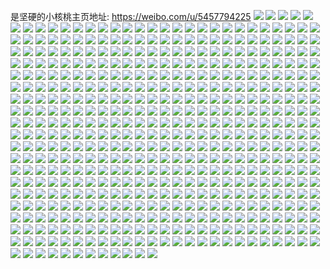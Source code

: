 是坚硬的小核桃主页地址: https://weibo.com/u/5457794225 
![](https://wx4.sinaimg.cn/mw2000/005XmlB7ly1h8qyeanatbj30u0140agr.jpg) 
![](https://wx4.sinaimg.cn/mw2000/005XmlB7ly1h8qyeuvnn9j30u0140114.jpg) 
![](https://wx4.sinaimg.cn/mw2000/005XmlB7ly1h8qyhduahpj30tw13wdo9.jpg) 
![](https://wx4.sinaimg.cn/mw2000/005XmlB7ly1h8d2jja785j30k00zkae0.jpg) 
![](https://wx4.sinaimg.cn/mw2000/005XmlB7ly1h8d2ghe5ixj30sg0yywmi.jpg) 
![](https://wx4.sinaimg.cn/mw2000/005XmlB7ly1h8d2md9t7mj30u010uwj2.jpg) 
![](https://wx4.sinaimg.cn/mw2000/005XmlB7ly1h86w64wp9qj30u01syagb.jpg) 
![](https://wx4.sinaimg.cn/mw2000/005XmlB7ly1h86w66oj8kj30u01sy45g.jpg) 
![](https://wx4.sinaimg.cn/mw2000/005XmlB7ly1h86w62dwcbj307k06oaa0.jpg) 
![](https://wx4.sinaimg.cn/mw2000/005XmlB7ly1h82gdgyyjkj30u01syn5z.jpg) 
![](https://wx4.sinaimg.cn/mw2000/005XmlB7ly1h82gei24usj30pw0ofwhj.jpg) 
![](https://wx4.sinaimg.cn/mw2000/005XmlB7ly1h7wdhah981j30tz0tzae9.jpg) 
![](https://wx4.sinaimg.cn/mw2000/005XmlB7ly1h7ks3tou5uj30t70t740r.jpg) 
![](https://wx4.sinaimg.cn/mw2000/005XmlB7ly1h7edbvvaldj30u01910z3.jpg) 
![](https://wx4.sinaimg.cn/mw2000/005XmlB7ly1h7edbvp78jj30u0191wm3.jpg) 
![](https://wx4.sinaimg.cn/mw2000/005XmlB7ly1h7edbw2s6tj30u0191wjj.jpg) 
![](https://wx4.sinaimg.cn/mw2000/005XmlB7ly1h7edbw902pj30u010mgop.jpg) 
![](https://wx4.sinaimg.cn/mw2000/005XmlB7ly1h6njh20snhj30i20910t0.jpg) 
![](https://wx4.sinaimg.cn/mw2000/005XmlB7ly1h6ndfm81b4j30u01sygp4.jpg) 
![](https://wx4.sinaimg.cn/mw2000/005XmlB7ly1h6ikj5d5woj30mj0mjt9j.jpg) 
![](https://wx4.sinaimg.cn/mw2000/005XmlB7ly1h6hhzibg2bj30md0mdaae.jpg) 
![](https://wx4.sinaimg.cn/mw2000/005XmlB7ly1h6gplwzyrtj30m40m4dh9.jpg) 
![](https://wx4.sinaimg.cn/mw2000/005XmlB7ly1h6f3j9ee07j30lv0lvwg8.jpg) 
![](https://wx4.sinaimg.cn/mw2000/005XmlB7ly1h6dw92g0ycj30mr0mrwew.jpg) 
![](https://wx4.sinaimg.cn/mw2000/005XmlB7ly1h6cqvqlfb5j30mz0mzq4a.jpg) 
![](https://wx4.sinaimg.cn/mw2000/005XmlB7ly1h6caowe38yj30my0myab7.jpg) 
![](https://wx4.sinaimg.cn/mw2000/005XmlB7ly1h6b3uqsq0pj30mi0mijsh.jpg) 
![](https://wx4.sinaimg.cn/mw2000/005XmlB7ly1h6b3wf35xkj30mi0u0t9g.jpg) 
![](https://wx4.sinaimg.cn/mw2000/005XmlB7ly1h6b3xlbo3wj31hc0u0wfp.jpg) 
![](https://wx4.sinaimg.cn/mw2000/005XmlB7ly1h640wdm368j30u0140aiv.jpg) 
![](https://wx4.sinaimg.cn/mw2000/005XmlB7ly1h60sg3tvwbj30u00z6aj4.jpg) 
![](https://wx4.sinaimg.cn/mw2000/005XmlB7ly1h60sia7hz6j30nq0vqtf9.jpg) 
![](https://wx4.sinaimg.cn/mw2000/005XmlB7ly1h5x85d4ixyj30u014043o.jpg) 
![](https://wx4.sinaimg.cn/mw2000/005XmlB7ly1h5x82xxa3dj30vv0m4n1e.jpg) 
![](https://wx4.sinaimg.cn/mw2000/005XmlB7ly1h5x82y6oinj30yv0sen2m.jpg) 
![](https://wx4.sinaimg.cn/mw2000/005XmlB7ly1h5caix0wlej30rw1dk44f.jpg) 
![](https://wx4.sinaimg.cn/mw2000/005XmlB7ly1h5caf9y70ej30u0140doq.jpg) 
![](https://wx4.sinaimg.cn/mw2000/005XmlB7ly1h5cahipdbfj30u0140n5f.jpg) 
![](https://wx4.sinaimg.cn/mw2000/005XmlB7ly1h5bvb8v8m7j30sg1gkdn9.jpg) 
![](https://wx4.sinaimg.cn/mw2000/005XmlB7ly1h4vs3vuqtwj30u0140jzq.jpg) 
![](https://wx4.sinaimg.cn/mw2000/005XmlB7ly1h4unweihd7j30u01syn3z.jpg) 
![](https://wx4.sinaimg.cn/mw2000/005XmlB7ly1h4unwllol7j30u01sywmu.jpg) 
![](https://wx4.sinaimg.cn/mw2000/005XmlB7ly1h4rapxjbrpj30u0140afm.jpg) 
![](https://wx4.sinaimg.cn/mw2000/005XmlB7ly1h4hpatgq6yj30h70h7mxl.jpg) 
![](https://wx4.sinaimg.cn/mw2000/005XmlB7ly1h4gzwyd0f0j30u01hcdn9.jpg) 
![](https://wx4.sinaimg.cn/mw2000/005XmlB7ly1h4gzx0s5h8j30u01hcgsg.jpg) 
![](https://wx4.sinaimg.cn/mw2000/005XmlB7ly1h4c08u7qajj30u0140qbu.jpg) 
![](https://wx4.sinaimg.cn/mw2000/005XmlB7ly1h4c08vr1e3j30u0140n6g.jpg) 
![](https://wx4.sinaimg.cn/mw2000/005XmlB7ly1h4c08wd9pxj30u0140qdt.jpg) 
![](https://wx4.sinaimg.cn/mw2000/005XmlB7ly1h4c08v7agcj30u014049a.jpg) 
![](https://wx4.sinaimg.cn/mw2000/005XmlB7ly1h4c0a6p5jjj30mn14877v.jpg) 
![](https://wx4.sinaimg.cn/mw2000/005XmlB7ly1h4c0hc90y9j31400u0tft.jpg) 
![](https://wx4.sinaimg.cn/mw2000/005XmlB7ly1h46lot45t2j30r21c50x6.jpg) 
![](https://wx4.sinaimg.cn/mw2000/005XmlB7ly1h46lotfdq6j30u01hcahy.jpg) 
![](https://wx4.sinaimg.cn/mw2000/005XmlB7ly1h3zdsn70i8j30u00w4wjk.jpg) 
![](https://wx4.sinaimg.cn/mw2000/005XmlB7ly1h3x5l3doqrj30ul0jawgr.jpg) 
![](https://wx4.sinaimg.cn/mw2000/005XmlB7ly1h3x5l8savwj30u01t0qbp.jpg) 
![](https://wx4.sinaimg.cn/mw2000/005XmlB7ly1h3n9p7uzkgj30u01syth7.jpg) 
![](https://wx4.sinaimg.cn/mw2000/005XmlB7ly1h3n9p8nl8yj30u01syn37.jpg) 
![](https://wx4.sinaimg.cn/mw2000/005XmlB7ly1h3jk27tyjij30u00u0ahe.jpg) 
![](https://wx4.sinaimg.cn/mw2000/005XmlB7ly1h3jk485dtbj30r10tbtd9.jpg) 
![](https://wx4.sinaimg.cn/mw2000/005XmlB7ly1h3jk4u9nyyj30mi0p7dka.jpg) 
![](https://wx4.sinaimg.cn/mw2000/005XmlB7ly1h3jk6swf85j30qb0pcq7s.jpg) 
![](https://wx4.sinaimg.cn/mw2000/005XmlB7ly1h2f5sxkfjaj30ze0sw453.jpg) 
![](https://wx4.sinaimg.cn/mw2000/005XmlB7ly1h2f5t0mukhj30u0140qbn.jpg) 
![](https://wx4.sinaimg.cn/mw2000/005XmlB7ly1h2f5unyfhhj30qu16742h.jpg) 
![](https://wx4.sinaimg.cn/mw2000/005XmlB7ly1h2f5vbs6uxj30ox0mh77g.jpg) 
![](https://wx4.sinaimg.cn/mw2000/005XmlB7ly1h2f5z4q2qrj30u01syqan.jpg) 
![](https://wx4.sinaimg.cn/mw2000/005XmlB7ly1h1rwjodl83j30q61aiwkh.jpg) 
![](https://wx4.sinaimg.cn/mw2000/005XmlB7ly1h1rwjok6ncj30u00wt0zq.jpg) 
![](https://wx4.sinaimg.cn/mw2000/005XmlB7ly1h1rwjopvpcj30u00u0448.jpg) 
![](https://wx4.sinaimg.cn/mw2000/005XmlB7ly1h1rwjp0dm5j30u01hcqen.jpg) 
![](https://wx4.sinaimg.cn/mw2000/005XmlB7ly1h1rwjpabqdj30u0140aj2.jpg) 
![](https://wx4.sinaimg.cn/mw2000/005XmlB7ly1h1rwjpm8kaj30u0140n35.jpg) 
![](https://wx4.sinaimg.cn/mw2000/005XmlB7ly1h1rwjr2du6j30u01hc16c.jpg) 
![](https://wx4.sinaimg.cn/mw2000/005XmlB7ly1h19ng5bbxlj31400u010t.jpg) 
![](https://wx4.sinaimg.cn/mw2000/005XmlB7ly1h19nj1yrubj30mi0midjm.jpg) 
![](https://wx4.sinaimg.cn/mw2000/005XmlB7ly1h19njw575jj30u00u0jui.jpg) 
![](https://wx4.sinaimg.cn/mw2000/005XmlB7ly1h10fh8khoxj30u00ws45j.jpg) 
![](https://wx4.sinaimg.cn/mw2000/005XmlB7ly1h10fh9c25mj30u0140wo8.jpg) 
![](https://wx4.sinaimg.cn/mw2000/005XmlB7ly1h10fh9rpzwj30u0140wlf.jpg) 
![](https://wx4.sinaimg.cn/mw2000/005XmlB7ly1h0lc20m04pj30u01407bl.jpg) 
![](https://wx4.sinaimg.cn/mw2000/005XmlB7ly1h0lc1zev98j31cn0pogr5.jpg) 
![](https://wx4.sinaimg.cn/mw2000/005XmlB7ly1h0k8fpipe8j30u01b4778.jpg) 
![](https://wx4.sinaimg.cn/mw2000/005XmlB7ly1h0egt18h21j30u0140qb7.jpg) 
![](https://wx4.sinaimg.cn/mw2000/005XmlB7ly1h0egwgllbqj30u00u00z4.jpg) 
![](https://wx4.sinaimg.cn/mw2000/005XmlB7ly1h0egsi6wajj30u00u00z4.jpg) 
![](https://wx4.sinaimg.cn/mw2000/005XmlB7ly1h0egsijpguj30sz1fiaka.jpg) 
![](https://wx4.sinaimg.cn/mw2000/005XmlB7ly1h0egshftflj30u01hc496.jpg) 
![](https://wx4.sinaimg.cn/mw2000/005XmlB7ly1h0egw7spxtj30tz0tzahh.jpg) 
![](https://wx4.sinaimg.cn/mw2000/005XmlB7ly1h0egw0j5l0j30tz0tz10a.jpg) 
![](https://wx4.sinaimg.cn/mw2000/005XmlB7ly1h0egut16q0j30u00yzn5r.jpg) 
![](https://wx4.sinaimg.cn/mw2000/005XmlB7ly1gzy86sducpj30u00u0wl2.jpg) 
![](https://wx4.sinaimg.cn/mw2000/005XmlB7ly1gzy86tn4d0j30u00u0q84.jpg) 
![](https://wx4.sinaimg.cn/mw2000/005XmlB7ly1gzy87pqajhj30s40s4q7h.jpg) 
![](https://wx4.sinaimg.cn/mw2000/005XmlB7ly1gzor8j6rhnj30bv0bvmxr.jpg) 
![](https://wx4.sinaimg.cn/mw2000/005XmlB7ly1gzmbauio2cj30v10sxdjp.jpg) 
![](https://wx4.sinaimg.cn/mw2000/005XmlB7ly1gzmbgg7l8pj30hs0gst9d.jpg) 
![](https://wx4.sinaimg.cn/mw2000/005XmlB7ly1gzd0rx4dq0j31sy0u0myl.jpg) 
![](https://wx4.sinaimg.cn/mw2000/005XmlB7ly1gyydsm92zdj30di0dimyf.jpg) 
![](https://wx4.sinaimg.cn/mw2000/005XmlB7ly1gyydsmtjmkj30u01uowtk.jpg) 
![](https://wx4.sinaimg.cn/mw2000/005XmlB7ly1gyydsp0tdxj31400u0tfw.jpg) 
![](https://wx4.sinaimg.cn/mw2000/005XmlB7ly1gxzr8kbyhsj30u0140ahl.jpg) 
![](https://wx4.sinaimg.cn/mw2000/005XmlB7ly1gxzr9b576jj30u01sygs5.jpg) 
![](https://wx4.sinaimg.cn/mw2000/005XmlB7ly1gxq8k0xx8bj30u0140agd.jpg) 
![](https://wx4.sinaimg.cn/mw2000/005XmlB7ly1gxq8k1isqlj31hc0u04d1.jpg) 
![](https://wx4.sinaimg.cn/mw2000/005XmlB7ly1gxq8k2joi3j31gl0tktly.jpg) 
![](https://wx4.sinaimg.cn/mw2000/005XmlB7ly1gxq8k39etmj31400u0gue.jpg) 
![](https://wx4.sinaimg.cn/mw2000/005XmlB7ly1gxq8k09951j30u01sy0xi.jpg) 
![](https://wx4.sinaimg.cn/mw2000/005XmlB7ly1gxq8k4v8yhj30u0140ago.jpg) 
![](https://wx4.sinaimg.cn/mw2000/005XmlB7ly1gxq8m9mknlj30u014047w.jpg) 
![](https://wx4.sinaimg.cn/mw2000/005XmlB7ly1gxq8mcnhr8j31hc0u0n93.jpg) 
![](https://wx4.sinaimg.cn/mw2000/005XmlB7ly1gxd0eaxy8xj30u014046b.jpg) 
![](https://wx4.sinaimg.cn/mw2000/005XmlB7ly1gx7r7abyx8j31400u0tfq.jpg) 
![](https://wx4.sinaimg.cn/mw2000/005XmlB7ly1gx1rmvap27j32c0340u0y.jpg) 
![](https://wx4.sinaimg.cn/mw2000/005XmlB7ly1gx0yum5h8wj313u0tu43z.jpg) 
![](https://wx4.sinaimg.cn/mw2000/005XmlB7ly1gx0dqk1175j30u01407by.jpg) 
![](https://wx4.sinaimg.cn/mw2000/005XmlB7ly1gx0dqkhbxrj30u01400zo.jpg) 
![](https://wx4.sinaimg.cn/mw2000/005XmlB7ly1gwyekxvtzuj30s911wtiu.jpg) 
![](https://wx4.sinaimg.cn/mw2000/005XmlB7ly1gwrkm4x7zcj31400u044i.jpg) 
![](https://wx4.sinaimg.cn/mw2000/005XmlB7ly1gwq13332iaj30u01sywly.jpg) 
![](https://wx4.sinaimg.cn/mw2000/005XmlB7ly1gwpwcutypaj30u0140gru.jpg) 
![](https://wx4.sinaimg.cn/mw2000/005XmlB7ly1gwpwcv7q81j30u0140dnx.jpg) 
![](https://wx4.sinaimg.cn/mw2000/005XmlB7ly1gwpwcvn0g0j30u0140127.jpg) 
![](https://wx4.sinaimg.cn/mw2000/005XmlB7ly1gwiz5kl5pmj30u0140tir.jpg) 
![](https://wx4.sinaimg.cn/mw2000/005XmlB7ly1gwhxx6m58nj30ms172juw.jpg) 
![](https://wx4.sinaimg.cn/mw2000/005XmlB7ly1gwhxx70bfsj30u00ql0wl.jpg) 
![](https://wx4.sinaimg.cn/mw2000/005XmlB7ly1gwc3nnsveoj30u0140127.jpg) 
![](https://wx4.sinaimg.cn/mw2000/005XmlB7ly1gw7wti8fgqj31400u00yg.jpg) 
![](https://wx4.sinaimg.cn/mw2000/005XmlB7ly1gw7wtiqdxzj31400u0n4q.jpg) 
![](https://wx4.sinaimg.cn/mw2000/005XmlB7ly1gvyglkzu5qj30u0190aht.jpg) 
![](https://wx4.sinaimg.cn/mw2000/005XmlB7ly1gvyglldbuzj30u00u0q7d.jpg) 
![](https://wx4.sinaimg.cn/mw2000/005XmlB7ly1gvyglkj1kuj30u01907bi.jpg) 
![](https://wx4.sinaimg.cn/mw2000/005XmlB7ly1gvyglmg1bdj30u014044e.jpg) 
![](https://wx4.sinaimg.cn/mw2000/005XmlB7ly1gvygllzk9nj31400u0105.jpg) 
![](https://wx4.sinaimg.cn/mw2000/005XmlB7ly1gvygln58ioj30u0140aip.jpg) 
![](https://wx4.sinaimg.cn/mw2000/005XmlB7ly1gvhl0ryicqj60u00u0tgn02.jpg) 
![](https://wx4.sinaimg.cn/mw2000/005XmlB7ly1gvdot2q22xj60k00zkq4902.jpg) 
![](https://wx4.sinaimg.cn/mw2000/005XmlB7ly1gv715hlru6j30u01sy44y.jpg) 
![](https://wx4.sinaimg.cn/mw2000/005XmlB7ly1gv715b2avzj30u01syq90.jpg) 
![](https://wx4.sinaimg.cn/mw2000/005XmlB7ly1gv0tzy51q1j60u0140wld02.jpg) 
![](https://wx4.sinaimg.cn/mw2000/005XmlB7ly1gv0tzxtx1tj60k00zkgon02.jpg) 
![](https://wx4.sinaimg.cn/mw2000/005XmlB7ly1gv0tzxkfeej60u0140n4202.jpg) 
![](https://wx4.sinaimg.cn/mw2000/005XmlB7ly1gv0tzycfg7j60u0140gtq02.jpg) 
![](https://wx4.sinaimg.cn/mw2000/005XmlB7ly1gv0tzyl1m2j60u0140wl902.jpg) 
![](https://wx4.sinaimg.cn/mw2000/005XmlB7ly1gv0tzyveznj60u0140ak402.jpg) 
![](https://wx4.sinaimg.cn/mw2000/005XmlB7ly1gv06744k7fj30u0140gts.jpg) 
![](https://wx4.sinaimg.cn/mw2000/005XmlB7ly1gv064x87pwj60u0140gs502.jpg) 
![](https://wx4.sinaimg.cn/mw2000/005XmlB7ly1gv0674fz84j60u0140wo702.jpg) 
![](https://wx4.sinaimg.cn/mw2000/005XmlB7ly1guzu41uyevj60sl0jf40402.jpg) 
![](https://wx4.sinaimg.cn/mw2000/005XmlB7ly1guzu41dnmxj60u01hc45y02.jpg) 
![](https://wx4.sinaimg.cn/mw2000/005XmlB7ly1guwrgp5x6wj60u0140tk002.jpg) 
![](https://wx4.sinaimg.cn/mw2000/005XmlB7ly1guwrgpmj57j60u013ytit02.jpg) 
![](https://wx4.sinaimg.cn/mw2000/005XmlB7ly1guvaq67qqyj60u00u0afp02.jpg) 
![](https://wx4.sinaimg.cn/mw2000/005XmlB7ly1guomuyjbvgj60u00u044p02.jpg) 
![](https://wx4.sinaimg.cn/mw2000/005XmlB7ly1gul6xuj5qdj60s31dxahf02.jpg) 
![](https://wx4.sinaimg.cn/mw2000/005XmlB7ly1gul6xvhdtzj60sk1erjyu02.jpg) 
![](https://wx4.sinaimg.cn/mw2000/005XmlB7ly1gul6xw9lakj60sz1fitgi02.jpg) 
![](https://wx4.sinaimg.cn/mw2000/005XmlB7ly1gul6xx1fedj60u0140gsr02.jpg) 
![](https://wx4.sinaimg.cn/mw2000/005XmlB7ly1gul6xtwcffj61fk0t0ais02.jpg) 
![](https://wx4.sinaimg.cn/mw2000/005XmlB7ly1gul6ymfkmsj60u0140tj702.jpg) 
![](https://wx4.sinaimg.cn/mw2000/005XmlB7ly1guh3homc3wj62c0340hdu02.jpg) 
![](https://wx4.sinaimg.cn/mw2000/005XmlB7ly1gufcssk5dsj60u014013902.jpg) 
![](https://wx4.sinaimg.cn/mw2000/005XmlB7ly1gudlth3cysj60go0gojs202.jpg) 
![](https://wx4.sinaimg.cn/mw2000/005XmlB7ly1gud48boscej60mb0fsac802.jpg) 
![](https://wx4.sinaimg.cn/mw2000/005XmlB7ly1gu9347z9sej60u00u0q6002.jpg) 
![](https://wx4.sinaimg.cn/mw2000/005XmlB7ly1gu4h3sr627j60sy0rcdia02.jpg) 
![](https://wx4.sinaimg.cn/mw2000/005XmlB7ly1gu47opi3hrj60ib0vwjuk02.jpg) 
![](https://wx4.sinaimg.cn/mw2000/005XmlB7ly1gtz4kepbzzj60u00u044u02.jpg) 
![](https://wx4.sinaimg.cn/mw2000/005XmlB7ly1gtwk3i1u0hj60jz0jzmxu02.jpg) 
![](https://wx4.sinaimg.cn/mw2000/005XmlB7ly1gtopyagy1hj60u01sxn2m02.jpg) 
![](https://wx4.sinaimg.cn/mw2000/005XmlB7ly1gtoq29l0xtj60j60izq4702.jpg) 
![](https://wx4.sinaimg.cn/mw2000/005XmlB7ly1gtoq2xfsaxj60u014012302.jpg) 
![](https://wx4.sinaimg.cn/mw2000/005XmlB7ly1gtfk4vb762j60u40u0gmn02.jpg) 
![](https://wx4.sinaimg.cn/mw2000/005XmlB7ly1gtfk4vumibj60u00u047702.jpg) 
![](https://wx4.sinaimg.cn/mw2000/005XmlB7ly1gtfkycxrisj60u00u07aj02.jpg) 
![](https://wx4.sinaimg.cn/mw2000/005XmlB7ly1gtfkyd9vspj60u0140wng02.jpg) 
![](https://wx4.sinaimg.cn/mw2000/005XmlB7ly1gtanckqjouj30j60iago5.jpg) 
![](https://wx4.sinaimg.cn/mw2000/005XmlB7ly1gt0iuxtw41j30ts0od43m.jpg) 
![](https://wx4.sinaimg.cn/mw2000/005XmlB7ly1gsuivrnejbj30u0140n3a.jpg) 
![](https://wx4.sinaimg.cn/mw2000/005XmlB7ly1gs34jffra7j31400u0djh.jpg) 
![](https://wx4.sinaimg.cn/mw2000/005XmlB7ly1gs342zswx6j30qy0nzn08.jpg) 
![](https://wx4.sinaimg.cn/mw2000/005XmlB7ly1gs342tj45uj30u01hcwke.jpg) 
![](https://wx4.sinaimg.cn/mw2000/005XmlB7ly1gs342vaxr5j31400u00xz.jpg) 
![](https://wx4.sinaimg.cn/mw2000/005XmlB7ly1grzhlzy3xij30jo0ismyt.jpg) 
![](https://wx4.sinaimg.cn/mw2000/005XmlB7ly1grzhm0gnczj30e70e7wf4.jpg) 
![](https://wx4.sinaimg.cn/mw2000/005XmlB7ly1grz3s10z1mj30qy0qygnm.jpg) 
![](https://wx4.sinaimg.cn/mw2000/005XmlB7ly1grz3s8yap0j30n00iydgw.jpg) 
![](https://wx4.sinaimg.cn/mw2000/005XmlB7ly1gryirt7ow2j30qy0zxjtf.jpg) 
![](https://wx4.sinaimg.cn/mw2000/005XmlB7ly1gryiswb7dwj32bs3404qs.jpg) 
![](https://wx4.sinaimg.cn/mw2000/005XmlB7ly1gryito3divj30j60hf75d.jpg) 
![](https://wx4.sinaimg.cn/mw2000/005XmlB7ly1grv0r8ccdtj32bs3401kz.jpg) 
![](https://wx4.sinaimg.cn/mw2000/005XmlB7ly1gqxb68wtirj31401404nt.jpg) 
![](https://wx4.sinaimg.cn/mw2000/005XmlB7ly1gqsd6hcmalj30j60j60u0.jpg) 
![](https://wx4.sinaimg.cn/mw2000/005XmlB7ly1gqkkfqrqfyj30u00u0ten.jpg) 
![](https://wx4.sinaimg.cn/mw2000/005XmlB7ly1gqkkfsg731j30u010jdjs.jpg) 
![](https://wx4.sinaimg.cn/mw2000/005XmlB7ly1gqkkft8hdsj30u0140tcm.jpg) 
![](https://wx4.sinaimg.cn/mw2000/005XmlB7ly1gqkkfu7fohj31400u0jxe.jpg) 
![](https://wx4.sinaimg.cn/mw2000/005XmlB7ly1gqbfq53k7vj31400u0jyc.jpg) 
![](https://wx4.sinaimg.cn/mw2000/005XmlB7ly1gqbafzwjwmj30c8096dg5.jpg) 
![](https://wx4.sinaimg.cn/mw2000/005XmlB7ly1gq4deo7facj30qy0qy0vu.jpg) 
![](https://wx4.sinaimg.cn/mw2000/005XmlB7ly1gq4dexa71pj30u00u0djj.jpg) 
![](https://wx4.sinaimg.cn/mw2000/005XmlB7ly1gq224lfbeaj30u00u0tfn.jpg) 
![](https://wx4.sinaimg.cn/mw2000/005XmlB7ly1gq224md8mkj31400u0dmb.jpg) 
![](https://wx4.sinaimg.cn/mw2000/005XmlB7ly1gq226pq9ouj30mq0ny75h.jpg) 
![](https://wx4.sinaimg.cn/mw2000/005XmlB7ly1gpz7h2lvrlj30u00u0myl.jpg) 
![](https://wx4.sinaimg.cn/mw2000/005XmlB7ly1gpz7h33h7dj30qy0qytby.jpg) 
![](https://wx4.sinaimg.cn/mw2000/005XmlB7ly1gpz7h43pk8j31400u0gqu.jpg) 
![](https://wx4.sinaimg.cn/mw2000/005XmlB7ly1gpul98h056j30qy0qymzq.jpg) 
![](https://wx4.sinaimg.cn/mw2000/005XmlB7ly1gp7wwhscikj30qy0qydil.jpg) 
![](https://wx4.sinaimg.cn/mw2000/005XmlB7ly1gp0xihcav0j30u00u0q6l.jpg) 
![](https://wx4.sinaimg.cn/mw2000/005XmlB7ly1gp0xikbly2j30pn0p7n0r.jpg) 
![](https://wx4.sinaimg.cn/mw2000/005XmlB7ly1gp0xj03xz5j30ts0epjsq.jpg) 
![](https://wx4.sinaimg.cn/mw2000/005XmlB7ly1gp0xjh9sb2j30mq0ny75h.jpg) 
![](https://wx4.sinaimg.cn/mw2000/005XmlB7ly1gp0xjj1h8vj30u00u00wr.jpg) 
![](https://wx4.sinaimg.cn/mw2000/005XmlB7ly1gp0xjtwx36j30go0geaal.jpg) 
![](https://wx4.sinaimg.cn/mw2000/005XmlB7ly1gow7w123nyj30qy0qymzc.jpg) 
![](https://wx4.sinaimg.cn/mw2000/005XmlB7ly1gocwtqihauj31401hc7wh.jpg) 
![](https://wx4.sinaimg.cn/mw2000/005XmlB7ly1gocwtvk2bbj32d435su12.jpg) 
![](https://wx4.sinaimg.cn/mw2000/005XmlB7ly1gocwtwtf63j31401hc7wh.jpg) 
![](https://wx4.sinaimg.cn/mw2000/005XmlB7ly1go0pri00d2j30ms0jojtm.jpg) 
![](https://wx4.sinaimg.cn/mw2000/005XmlB7ly1gnxhni3trhj30j60aymxt.jpg) 
![](https://wx4.sinaimg.cn/mw2000/005XmlB7ly1gngmawh469j30u00u0n1u.jpg) 
![](https://wx4.sinaimg.cn/mw2000/005XmlB7ly1gnglk0c4zvj33401r07wk.jpg) 
![](https://wx4.sinaimg.cn/mw2000/005XmlB7ly1gn09bbolydj308o08oglx.jpg) 
![](https://wx4.sinaimg.cn/mw2000/005XmlB7ly1gn09bcpttsj30qo6rxavc.jpg) 
![](https://wx4.sinaimg.cn/mw2000/005XmlB7ly1gn09bd7gipj30qo0qtdga.jpg) 
![](https://wx4.sinaimg.cn/mw2000/005XmlB7ly1gmy394ujcqj30u01qg0wt.jpg) 
![](https://wx4.sinaimg.cn/mw2000/005XmlB7ly1gmy395cb94j30u01qg12v.jpg) 
![](https://wx4.sinaimg.cn/mw2000/005XmlB7ly1gmlx0v10vfj30qy0sdgp9.jpg) 
![](https://wx4.sinaimg.cn/mw2000/005XmlB7ly1gmey42hsinj32c02c0qv6.jpg) 
![](https://wx4.sinaimg.cn/mw2000/005XmlB7ly1gmey44n2ozj32c02c01kz.jpg) 
![](https://wx4.sinaimg.cn/mw2000/005XmlB7ly1gm3r5148hyj30q60yuae9.jpg) 
![](https://wx4.sinaimg.cn/mw2000/005XmlB7ly1gm3r5oo7ebj30u00u041f.jpg) 
![](https://wx4.sinaimg.cn/mw2000/005XmlB7ly1glwwfi1l1hj30qy0h7jsj.jpg) 
![](https://wx4.sinaimg.cn/mw2000/005XmlB7ly1glvjg0v4c9j30u01qgn74.jpg) 
![](https://wx4.sinaimg.cn/mw2000/005XmlB7ly1glvl97uxtcj30u00vtmzp.jpg) 
![](https://wx4.sinaimg.cn/mw2000/005XmlB7ly1glvl98k8x9j30u00u0gse.jpg) 
![](https://wx4.sinaimg.cn/mw2000/005XmlB7ly1glvl999782j31400u00wk.jpg) 
![](https://wx4.sinaimg.cn/mw2000/005XmlB7ly1glrx6orc82j31hc0u0doo.jpg) 
![](https://wx4.sinaimg.cn/mw2000/005XmlB7ly1gln5zm8dkoj30ds0dsdg7.jpg) 
![](https://wx4.sinaimg.cn/mw2000/005XmlB7ly1glmmvruhbij30u00u0gnm.jpg) 
![](https://wx4.sinaimg.cn/mw2000/005XmlB7ly1gktmkvu4fwj30u00u0te5.jpg) 
![](https://wx4.sinaimg.cn/mw2000/005XmlB7ly1gktmkxdt9ej31hc0u0jzx.jpg) 
![](https://wx4.sinaimg.cn/mw2000/005XmlB7ly1gktmkxw9s6j30u00u0td5.jpg) 
![](https://wx4.sinaimg.cn/mw2000/005XmlB7ly1gkq2jf9bxkj30u00u0jv1.jpg) 
![](https://wx4.sinaimg.cn/mw2000/005XmlB7ly1gkhjpsb0dvj30b00b0t8s.jpg) 
![](https://wx4.sinaimg.cn/mw2000/005XmlB7ly1gkhjpsh6jtj306w06wwej.jpg) 
![](https://wx4.sinaimg.cn/mw2000/005XmlB7ly1gk8ncca5kzj30u00u0wmq.jpg) 
![](https://wx4.sinaimg.cn/mw2000/005XmlB7ly1gk8ncb61fzj30u00u0dj0.jpg) 
![](https://wx4.sinaimg.cn/mw2000/005XmlB7ly1gjwuxi9nwrj30eh071dhb.jpg) 
![](https://wx4.sinaimg.cn/mw2000/005XmlB7ly1gjj4d2g4b8j30qy0qygmy.jpg) 
![](https://wx4.sinaimg.cn/mw2000/005XmlB7ly1gj9xq4wba4j30u00u0td1.jpg) 
![](https://wx4.sinaimg.cn/mw2000/005XmlB7ly1gj9xq32pakj30u00u041r.jpg) 
![](https://wx4.sinaimg.cn/mw2000/005XmlB7ly1gj9xq3l3ypj30u00u0jw3.jpg) 
![](https://wx4.sinaimg.cn/mw2000/005XmlB7ly1gj7htvb4cij30u00u0t9z.jpg) 
![](https://wx4.sinaimg.cn/mw2000/005XmlB7ly1gj7htvkrhhj30u00u0wgj.jpg) 
![](https://wx4.sinaimg.cn/mw2000/005XmlB7ly1gj7htvws9fj30u00u0abr.jpg) 
![](https://wx4.sinaimg.cn/mw2000/005XmlB7ly1gj4xkpcsirj30u00u0dlk.jpg) 
![](https://wx4.sinaimg.cn/mw2000/005XmlB7ly1giwpxcpojaj3065065dfx.jpg) 
![](https://wx4.sinaimg.cn/mw2000/005XmlB7ly1gitm1s1y10j30go0m8q4d.jpg) 
![](https://wx4.sinaimg.cn/mw2000/005XmlB7ly1gitm1s94r4j30qy0hcgol.jpg) 
![](https://wx4.sinaimg.cn/mw2000/005XmlB7ly1gitm1u5plgj30u0140dru.jpg) 
![](https://wx4.sinaimg.cn/mw2000/005XmlB7ly1gitm1uhzbaj30qy15fq86.jpg) 
![](https://wx4.sinaimg.cn/mw2000/005XmlB7ly1gir76b3vcsj30dr0bvgm7.jpg) 
![](https://wx4.sinaimg.cn/mw2000/005XmlB7ly1gio5hjvj0ij30qy0qyn04.jpg) 
![](https://wx4.sinaimg.cn/mw2000/005XmlB7ly1ginipu6c1oj30dr0bvgm7.jpg) 
![](https://wx4.sinaimg.cn/mw2000/005XmlB7ly1gijc6x2glsj30u01qgq62.jpg) 
![](https://wx4.sinaimg.cn/mw2000/005XmlB7ly1gihwyd4zkkj30i00hzgmn.jpg) 
![](https://wx4.sinaimg.cn/mw2000/005XmlB7ly1gicjl15702j30qy0qy0x6.jpg) 
![](https://wx4.sinaimg.cn/mw2000/005XmlB7ly1gi697nep8bj30sg0sg0vc.jpg) 
![](https://wx4.sinaimg.cn/mw2000/005XmlB7ly1ghxguyshcjj30u00u0ac6.jpg) 
![](https://wx4.sinaimg.cn/mw2000/005XmlB7ly1ghxguz52erj30uc0u0q5p.jpg) 
![](https://wx4.sinaimg.cn/mw2000/005XmlB7ly1ghxguzcl55j305q05g3ye.jpg) 
![](https://wx4.sinaimg.cn/mw2000/005XmlB7ly1ghw18ziewzj30hs0gswfg.jpg) 
![](https://wx4.sinaimg.cn/mw2000/005XmlB7ly1ghq5k7894aj31qg0u0aue.jpg) 
![](https://wx4.sinaimg.cn/mw2000/005XmlB7ly1ghkuibkmjnj30qy0zc41g.jpg) 
![](https://wx4.sinaimg.cn/mw2000/005XmlB7ly1ghkui1gzchj30pg0yljwn.jpg) 
![](https://wx4.sinaimg.cn/mw2000/005XmlB7ly1ghkp24plmoj30u01qgn5q.jpg) 
![](https://wx4.sinaimg.cn/mw2000/005XmlB7ly1ghkp4y2n4ij30n00iywfk.jpg) 
![](https://wx4.sinaimg.cn/mw2000/005XmlB7ly1ghal7sueodj30qk0qkdin.jpg) 
![](https://wx4.sinaimg.cn/mw2000/005XmlB7ly1gh6pjeb3djj30qy0x2wj0.jpg) 
![](https://wx4.sinaimg.cn/mw2000/005XmlB7ly1gh2cdhu41uj305w05gt8n.jpg) 
![](https://wx4.sinaimg.cn/mw2000/005XmlB7ly1gh2cf1qw7uj30qy0qywfz.jpg) 
![](https://wx4.sinaimg.cn/mw2000/005XmlB7ly1ggzoxbzficj30qy0qyjtd.jpg) 
![](https://wx4.sinaimg.cn/mw2000/005XmlB7ly1ggzm25btdaj30qy0qyabv.jpg) 
![](https://wx4.sinaimg.cn/mw2000/005XmlB7ly1ggtuaqwdo0j30u00u0435.jpg) 
![](https://wx4.sinaimg.cn/mw2000/005XmlB7ly1ggsoneljhvj30zk0lnmzu.jpg) 
![](https://wx4.sinaimg.cn/mw2000/005XmlB7ly1ggsoneum2nj306o06odfs.jpg) 
![](https://wx4.sinaimg.cn/mw2000/005XmlB7ly1ggs4finoc4j30j60iz75i.jpg) 
![](https://wx4.sinaimg.cn/mw2000/005XmlB7ly1ggjv8y36m4j30qy0omtap.jpg) 
![](https://wx4.sinaimg.cn/mw2000/005XmlB7ly1ggjv93qhkbj30n00iyta0.jpg) 
![](https://wx4.sinaimg.cn/mw2000/005XmlB7ly1ggcnd5him4j30e40e474t.jpg) 
![](https://wx4.sinaimg.cn/mw2000/005XmlB7ly1gg23gl16hbj30j00gwgn2.jpg) 
![](https://wx4.sinaimg.cn/mw2000/005XmlB7ly1gg23ch9fvwj32c02c0hdv.jpg) 
![](https://wx4.sinaimg.cn/mw2000/005XmlB7ly1gfojikb49tj30go0kcmzk.jpg) 
![](https://wx4.sinaimg.cn/mw2000/005XmlB7ly1gfk7m3o7j7j30c80bogm1.jpg) 
![](https://wx4.sinaimg.cn/mw2000/005XmlB7ly1gfjvcxplozj30xc0xc4qp.jpg) 
![](https://wx4.sinaimg.cn/mw2000/005XmlB7ly1gfjvd0jjjrj30xc0xc1kx.jpg) 
![](https://wx4.sinaimg.cn/mw2000/005XmlB7ly1gfjvczo926j32c0340b2d.jpg) 
![](https://wx4.sinaimg.cn/mw2000/005XmlB7ly1gfhdcujg4hj30hs0gu757.jpg) 
![](https://wx4.sinaimg.cn/mw2000/005XmlB7ly1gfcynq7djkj30qy0cy402.jpg) 
![](https://wx4.sinaimg.cn/mw2000/005XmlB7ly1gf682wqnsaj30qy0s4jtq.jpg) 
![](https://wx4.sinaimg.cn/mw2000/005XmlB7ly1gf67z57rohj32c02c04qq.jpg) 
![](https://wx4.sinaimg.cn/mw2000/005XmlB7ly1gf5k6ow1cjj30u017ue1j.jpg) 
![](https://wx4.sinaimg.cn/mw2000/005XmlB7ly1gevqti0ioyj30c80c8jsf.jpg) 
![](https://wx4.sinaimg.cn/mw2000/005XmlB7ly1gevlsdekohj30od0o6q5t.jpg) 
![](https://wx4.sinaimg.cn/mw2000/005XmlB7ly1gej3ca8sjjj30qy0g1ta8.jpg) 
![](https://wx4.sinaimg.cn/mw2000/005XmlB7ly1gedg8amko0j30du0beglp.jpg) 
![](https://wx4.sinaimg.cn/mw2000/005XmlB7ly1geb2frw496j30qy0o9tat.jpg) 
![](https://wx4.sinaimg.cn/mw2000/005XmlB7ly1ge8ng6gyvxj30gr0h63z8.jpg) 
![](https://wx4.sinaimg.cn/mw2000/005XmlB7ly1ge8ng6lxvmj30dw08ot8z.jpg) 
![](https://wx4.sinaimg.cn/mw2000/005XmlB7ly1ge7crw34ohj30pj0pjjte.jpg) 
![](https://wx4.sinaimg.cn/mw2000/005XmlB7ly1ge70p0icezj30xc0xcnl1.jpg) 
![](https://wx4.sinaimg.cn/mw2000/005XmlB7ly1ge70p11gyoj30xc0xc7v8.jpg) 
![](https://wx4.sinaimg.cn/mw2000/005XmlB7ly1ge70p1vcgjj305604wmxj.jpg) 
![](https://wx4.sinaimg.cn/mw2000/005XmlB7ly1ge558i8l4ej32c0340kjp.jpg) 
![](https://wx4.sinaimg.cn/mw2000/005XmlB7ly1ge558j66agj30pm1hcb29.jpg) 
![](https://wx4.sinaimg.cn/mw2000/005XmlB7ly1ge558mde5cj30qy0qygpe.jpg) 
![](https://wx4.sinaimg.cn/mw2000/005XmlB7ly1ge558nkygjj32c03401l1.jpg) 
![](https://wx4.sinaimg.cn/mw2000/005XmlB7ly1ge0l8gqruvj30qy0bajs4.jpg) 
![](https://wx4.sinaimg.cn/mw2000/005XmlB7ly1ge01adsb1zj33402c07wl.jpg) 
![](https://wx4.sinaimg.cn/mw2000/005XmlB7ly1ge01bmeck3j30u00u0gou.jpg) 
![](https://wx4.sinaimg.cn/mw2000/005XmlB7ly1gdwmo4k33fj304g04gdfn.jpg) 
![](https://wx4.sinaimg.cn/mw2000/005XmlB7ly1gducuye6rwj32c03404qs.jpg) 
![](https://wx4.sinaimg.cn/mw2000/005XmlB7ly1gducv07evtj32c03401l1.jpg) 
![](https://wx4.sinaimg.cn/mw2000/005XmlB7ly1gducv0pugpj31400u0dkb.jpg) 
![](https://wx4.sinaimg.cn/mw2000/005XmlB7ly1gdqzevi89aj30qy0z341k.jpg) 
![](https://wx4.sinaimg.cn/mw2000/005XmlB7ly1gdmr37ams3j30u01qgti7.jpg) 
![](https://wx4.sinaimg.cn/mw2000/005XmlB7ly1gdlfb481n6j306g05emx6.jpg) 
![](https://wx4.sinaimg.cn/mw2000/005XmlB7ly1gdjsx02du3j30qy0x642y.jpg) 
![](https://wx4.sinaimg.cn/mw2000/005XmlB7ly1gdjspegs3pj30lm11ewim.jpg) 
![](https://wx4.sinaimg.cn/mw2000/005XmlB7ly1gdhml97riaj30u0140n06.jpg) 
![](https://wx4.sinaimg.cn/mw2000/005XmlB7ly1gdhmlhwagcj31400u0ab7.jpg) 
![](https://wx4.sinaimg.cn/mw2000/005XmlB7ly1gdhmljajzzj33402c0hdx.jpg) 
![](https://wx4.sinaimg.cn/mw2000/005XmlB7ly1gdhmljvb2tj31400u00u9.jpg) 
![](https://wx4.sinaimg.cn/mw2000/005XmlB7ly1gdhmlk9m1sj31400u00v9.jpg) 
![](https://wx4.sinaimg.cn/mw2000/005XmlB7ly1gdhmlkg6q1j31400u0gn4.jpg) 
![](https://wx4.sinaimg.cn/mw2000/005XmlB7ly1gdegpbajz4j30u00k0439.jpg) 
![](https://wx4.sinaimg.cn/mw2000/005XmlB7ly1gdegpeo720j32c0340x6s.jpg) 
![](https://wx4.sinaimg.cn/mw2000/005XmlB7ly1gdegq0ikykj31hc0pmn5p.jpg) 
![](https://wx4.sinaimg.cn/mw2000/005XmlB7ly1gddlmtc63xj30u01qgti2.jpg) 
![](https://wx4.sinaimg.cn/mw2000/005XmlB7ly1gddlkqhtgkj30cs0bh74g.jpg) 
![](https://wx4.sinaimg.cn/mw2000/005XmlB7ly1gdajckpak0j30qy0i8zl6.jpg) 
![](https://wx4.sinaimg.cn/mw2000/005XmlB7ly1gd6cq10j9kj30u01qgtiz.jpg) 
![](https://wx4.sinaimg.cn/mw2000/005XmlB7ly1gd57g7kqpij30qy0qy0wu.jpg) 
![](https://wx4.sinaimg.cn/mw2000/005XmlB7ly1gd220069v7j30qy0q440u.jpg) 
![](https://wx4.sinaimg.cn/mw2000/005XmlB7ly1gd220y4f1xj31hc0pmqc3.jpg) 
![](https://wx4.sinaimg.cn/mw2000/005XmlB7ly1gd1r2eerqyj30xc0xc1j4.jpg) 
![](https://wx4.sinaimg.cn/mw2000/005XmlB7ly1gd1r7pskbkj33402c0kjn.jpg) 
![](https://wx4.sinaimg.cn/mw2000/005XmlB7ly1gd1r7tbybbj30xc0xcnlh.jpg) 
![](https://wx4.sinaimg.cn/mw2000/005XmlB7ly1gd1r82erh5j30v00u0ajp.jpg) 
![](https://wx4.sinaimg.cn/mw2000/005XmlB7ly1gd1r82qmiej30pm0puamw.jpg) 
![](https://wx4.sinaimg.cn/mw2000/005XmlB7ly1gd1r831jrgj30oq0p3nap.jpg) 
![](https://wx4.sinaimg.cn/mw2000/005XmlB7ly1gd0b3u4omcj30k00zk41x.jpg) 
![](https://wx4.sinaimg.cn/mw2000/005XmlB7ly1gd0b3ovctqj30k00zkahe.jpg) 
![](https://wx4.sinaimg.cn/mw2000/005XmlB7ly1gd0b3p2p8cj30ci0m8wf9.jpg) 
![](https://wx4.sinaimg.cn/mw2000/005XmlB7ly1gcxzwb47tqj30qy0vv41r.jpg) 
![](https://wx4.sinaimg.cn/mw2000/005XmlB7ly1gcwq981x0kj30cs0bh74g.jpg) 
![](https://wx4.sinaimg.cn/mw2000/005XmlB7ly1gcuep5ofnbj30k00k0dgm.jpg) 
![](https://wx4.sinaimg.cn/mw2000/005XmlB7ly1gcnnzqwhnnj30zk0k0jxt.jpg) 
![](https://wx4.sinaimg.cn/mw2000/005XmlB7ly1gcno0c51mlj30zk0k0gnj.jpg) 
![](https://wx4.sinaimg.cn/mw2000/005XmlB7ly1gck6ussepej30j60j675n.jpg) 
![](https://wx4.sinaimg.cn/mw2000/005XmlB7ly1gchz5ycl0hj30u00u00ue.jpg) 
![](https://wx4.sinaimg.cn/mw2000/005XmlB7ly1gchz589tbbj314s14r4qp.jpg) 
![](https://wx4.sinaimg.cn/mw2000/005XmlB7ly1gchz58t04yj30xc0xc7fy.jpg) 
![](https://wx4.sinaimg.cn/mw2000/005XmlB7ly1gchl2l13yij30u01qg7d3.jpg) 
![](https://wx4.sinaimg.cn/mw2000/005XmlB7ly1gchki64ll3j30j60j6dhl.jpg) 
![](https://wx4.sinaimg.cn/mw2000/005XmlB7ly1gcbz2pavmbj30pm1hc4qp.jpg) 
![](https://wx4.sinaimg.cn/mw2000/005XmlB7ly1gcbz2q2a4lj30pm1hc4qp.jpg) 
![](https://wx4.sinaimg.cn/mw2000/005XmlB7ly1gc8yh22wmsj33402c0x6s.jpg) 
![](https://wx4.sinaimg.cn/mw2000/005XmlB7ly1gc8yug1ew4j32c0340b2c.jpg) 
![](https://wx4.sinaimg.cn/mw2000/005XmlB7ly1gc8yuh0krxj30xc0xcx5y.jpg) 
![](https://wx4.sinaimg.cn/mw2000/005XmlB7ly1gc6nb0b9clj30pm1hc7wh.jpg) 
![](https://wx4.sinaimg.cn/mw2000/005XmlB7ly1gc6nb0y70sj30st1o0tq8.jpg) 
![](https://wx4.sinaimg.cn/mw2000/005XmlB7ly1gc6nb1aaa4j30u01qgtlq.jpg) 
![](https://wx4.sinaimg.cn/mw2000/005XmlB7ly1gc6nb1o76lj31hc0pm1kx.jpg) 
![](https://wx4.sinaimg.cn/mw2000/005XmlB7ly1gc6nb277pjj31hc0pm7wh.jpg) 
![](https://wx4.sinaimg.cn/mw2000/005XmlB7ly1gc6nb2u8ktj30pm1hc4qp.jpg) 
![](https://wx4.sinaimg.cn/mw2000/005XmlB7ly1gc6ncm60xdj30u0140n1g.jpg) 
![](https://wx4.sinaimg.cn/mw2000/005XmlB7ly1gc6hhjkmqoj30pm1hc4qp.jpg) 
![](https://wx4.sinaimg.cn/mw2000/005XmlB7ly1gc6hg4noj1j30pm1hc4qp.jpg) 
![](https://wx4.sinaimg.cn/mw2000/005XmlB7ly1gc6hg5797oj30pm1hc7wh.jpg) 
![](https://wx4.sinaimg.cn/mw2000/005XmlB7ly1gc6hiff2e6j30k00zkwhc.jpg) 
![](https://wx4.sinaimg.cn/mw2000/005XmlB7ly1gc6e4phqaij30u00u0q5o.jpg) 
![](https://wx4.sinaimg.cn/mw2000/005XmlB7ly1gc3srg5yscj30u01qg0vt.jpg) 
![](https://wx4.sinaimg.cn/mw2000/005XmlB7ly1gc0umfsx81j30qy12841h.jpg) 
![](https://wx4.sinaimg.cn/mw2000/005XmlB7ly1gbyosy2fu1j31qg0u04k8.jpg) 
![](https://wx4.sinaimg.cn/mw2000/005XmlB7ly1gbuvhng80sj30u00twguo.jpg) 
![](https://wx4.sinaimg.cn/mw2000/005XmlB7ly1gbripbjid3j306t06t0tl.jpg) 
![](https://wx4.sinaimg.cn/mw2000/005XmlB7ly1gbr2qccb5qj304g03m742.jpg) 
![](https://wx4.sinaimg.cn/mw2000/005XmlB7ly1gbqb5ab3ktj30hs0eu3z0.jpg) 
![](https://wx4.sinaimg.cn/mw2000/005XmlB7ly1gboxqel52rj30qy0zx418.jpg) 
![](https://wx4.sinaimg.cn/mw2000/005XmlB7ly1gboxqw9g3gj30u00uh7a6.jpg) 
![](https://wx4.sinaimg.cn/mw2000/005XmlB7ly1gbmn944vwwj30xc0xch7s.jpg) 
![](https://wx4.sinaimg.cn/mw2000/005XmlB7ly1gbmna8gur5j30xc0xc7op.jpg) 
![](https://wx4.sinaimg.cn/mw2000/005XmlB7ly1gblrn1rbl1j30q21kp46y.jpg) 
![](https://wx4.sinaimg.cn/mw2000/005XmlB7ly1gblo0wwwwwj30qy0qyabe.jpg) 
![](https://wx4.sinaimg.cn/mw2000/005XmlB7ly1gbke7i1y4ij30u01qgtls.jpg) 
![](https://wx4.sinaimg.cn/mw2000/005XmlB7ly1gbke7isntsj30u00uh79h.jpg) 
![](https://wx4.sinaimg.cn/mw2000/005XmlB7ly1gavwa5qxpnj31400u0dj1.jpg) 
![](https://wx4.sinaimg.cn/mw2000/005XmlB7ly1gacg8ap6pkj30qy0z6tay.jpg) 
![](https://wx4.sinaimg.cn/mw2000/005XmlB7ly1gabdt45gb2j30zk0k0adp.jpg) 
![](https://wx4.sinaimg.cn/mw2000/005XmlB7ly1ga9wdehq7bj30u01qgqlr.jpg) 
![](https://wx4.sinaimg.cn/mw2000/005XmlB7ly1ga9wdf5j2lj30lx0wjth3.jpg) 
![](https://wx4.sinaimg.cn/mw2000/005XmlB7ly1ga9u9t75nfj30xc0xcha7.jpg) 
![](https://wx4.sinaimg.cn/mw2000/005XmlB7ly1ga9u9uemutj30xc0xcx1w.jpg) 
![](https://wx4.sinaimg.cn/mw2000/006IQ188ly1ga6dsbkmdnj30ku112wj9.jpg) 
![](https://wx4.sinaimg.cn/mw2000/005XmlB7ly1ga1z0k39eqj30qy0dlgmq.jpg) 
![](https://wx4.sinaimg.cn/mw2000/005XmlB7ly1ga1z1ndccmj30u045rb29.jpg) 
![](https://wx4.sinaimg.cn/mw2000/005XmlB7ly1g9dwi03dbkj302i02i742.jpg) 
![](https://wx4.sinaimg.cn/mw2000/005XmlB7ly1g9bisnolltj30u00u0go0.jpg) 
![](https://wx4.sinaimg.cn/mw2000/005XmlB7ly1g9a1gut2r2j30u00u0dkn.jpg) 
![](https://wx4.sinaimg.cn/mw2000/005XmlB7ly1g99zpoe974j30pm1hcq6o.jpg) 
![](https://wx4.sinaimg.cn/mw2000/005XmlB7ly1g99zpp5f0oj30u01qgk9p.jpg) 
![](https://wx4.sinaimg.cn/mw2000/005XmlB7ly1g995rvgjqxj30u01qgdno.jpg) 
![](https://wx4.sinaimg.cn/mw2000/005XmlB7ly1g91zghp9wsj30u00kpwfh.jpg) 
![](https://wx4.sinaimg.cn/mw2000/005XmlB7ly1g8u7p0h2irj30qy0k7q66.jpg) 
![](https://wx4.sinaimg.cn/mw2000/005XmlB7ly1g8sqeihn7kj30u00u0k7o.jpg) 
![](https://wx4.sinaimg.cn/mw2000/005XmlB7ly1g8sqejkh4rj30u00u0qf4.jpg) 
![](https://wx4.sinaimg.cn/mw2000/005XmlB7ly1g8sqel8249j30u00u0aq2.jpg) 
![](https://wx4.sinaimg.cn/mw2000/005XmlB7ly1g81gf1eaxuj30i80humz8.jpg) 
![](https://wx4.sinaimg.cn/mw2000/005XmlB7ly1g79l2csgjhj31qg0u04mk.jpg) 
![](https://wx4.sinaimg.cn/mw2000/005XmlB7ly1g79l2erx6pj31sz0u0q5f.jpg) 
![](https://wx4.sinaimg.cn/mw2000/005XmlB7ly1g78b8e3hehj30u10u0jth.jpg) 
![](https://wx4.sinaimg.cn/mw2000/005XmlB7ly1g78b7eqajyj31hc0u0wxh.jpg) 
![](https://wx4.sinaimg.cn/mw2000/005XmlB7ly1g78b7fc8u8j30u00u00zg.jpg) 
![](https://wx4.sinaimg.cn/mw2000/005XmlB7ly1g78b7fj8ayj30u00u0q6u.jpg) 
![](https://wx4.sinaimg.cn/mw2000/005XmlB7ly1g78b7o9u73j30u00u0wjp.jpg) 
![](https://wx4.sinaimg.cn/mw2000/005XmlB7ly1g78b7p75ctj30pm1hc4qp.jpg) 
![](https://wx4.sinaimg.cn/mw2000/005XmlB7ly1g6s7xs8ggvj30s50svq6y.jpg) 
![](https://wx4.sinaimg.cn/mw2000/005XmlB7ly1g6qric1bs5j33402c0npf.jpg) 
![](https://wx4.sinaimg.cn/mw2000/005XmlB7ly1g6qrjojp2lj31qg0u01kx.jpg) 
![](https://wx4.sinaimg.cn/mw2000/005XmlB7ly1g6okkfgyjnj32c03404qt.jpg) 
![](https://wx4.sinaimg.cn/mw2000/005XmlB7ly1g6kz0j70ubj30zk0k0die.jpg) 
![](https://wx4.sinaimg.cn/mw2000/005XmlB7ly1g6fnr0qcagj30g40g4mxm.jpg) 
![](https://wx4.sinaimg.cn/mw2000/005XmlB7ly1g64808ifbqj30mq0d0wh5.jpg) 
![](https://wx4.sinaimg.cn/mw2000/005XmlB7ly1g64808qtxbj3190165k8x.jpg) 
![](https://wx4.sinaimg.cn/mw2000/005XmlB7ly1g6476y58t3j30u01qgqbm.jpg) 
![](https://wx4.sinaimg.cn/mw2000/005XmlB7ly1g6476yqudtj30u01qg46v.jpg) 
![](https://wx4.sinaimg.cn/mw2000/005XmlB7ly1g64773fs6ej30v20u0dih.jpg) 
![](https://wx4.sinaimg.cn/mw2000/005XmlB7ly1g5o5fx7f5pj30go0r575k.jpg) 
![](https://wx4.sinaimg.cn/mw2000/005XmlB7ly1g4dc4eahfzj30u01qg48v.jpg) 
![](https://wx4.sinaimg.cn/mw2000/005XmlB7ly1g4dc5dkn60j30ji0aamxm.jpg) 
![](https://wx4.sinaimg.cn/mw2000/005XmlB7gy1g3y91z9vrsj31601604qp.jpg) 
![](https://wx4.sinaimg.cn/mw2000/005XmlB7ly1g3g5jwwl7cj31hc0pt4qp.jpg) 
![](https://wx4.sinaimg.cn/mw2000/005XmlB7ly1g3az2jtld3j32c0340x6q.jpg) 
![](https://wx4.sinaimg.cn/mw2000/005XmlB7gy1g32z68aixuj30r90m3myj.jpg) 
![](https://wx4.sinaimg.cn/mw2000/005XmlB7ly1g2tzpbzsj1j30u0140gro.jpg) 
![](https://wx4.sinaimg.cn/mw2000/005XmlB7ly1g2lyijbng4j30rs0rs41f.jpg) 
![](https://wx4.sinaimg.cn/mw2000/005XmlB7ly1g1zksif5enj30u0140k6m.jpg) 
![](https://wx4.sinaimg.cn/mw2000/005XmlB7ly1g1zik8ct0lj33402c0hdx.jpg) 
![](https://wx4.sinaimg.cn/mw2000/005XmlB7ly1g1t4g6cg8ij30rs15otin.jpg) 
![](https://wx4.sinaimg.cn/mw2000/005XmlB7ly1g1t4g6vm87j30rs15odqq.jpg) 
![](https://wx4.sinaimg.cn/mw2000/005XmlB7ly1g1t4g7v4vnj30rs15o7d2.jpg) 
![](https://wx4.sinaimg.cn/mw2000/005XmlB7ly1g1t4g9raypj30u0140454.jpg) 
![](https://wx4.sinaimg.cn/mw2000/005XmlB7ly1g1t4g7ckmpj30u0140n2r.jpg) 
![](https://wx4.sinaimg.cn/mw2000/005XmlB7ly1g1t4gahn1hj31400u0aft.jpg) 
![](https://wx4.sinaimg.cn/mw2000/005XmlB7ly1g1t4gb5hghj31400u0wh8.jpg) 
![](https://wx4.sinaimg.cn/mw2000/005XmlB7ly1g1t4gbx5w2j31400u0wlp.jpg) 
![](https://wx4.sinaimg.cn/mw2000/005XmlB7ly1g1t4gc9rcyj30u0140aci.jpg) 
![](https://wx4.sinaimg.cn/mw2000/005XmlB7ly1g1snz7u481j30u00u00uu.jpg) 
![](https://wx4.sinaimg.cn/mw2000/005XmlB7ly1g1fazj4uivj32o03k01kz.jpg) 
![](https://wx4.sinaimg.cn/mw2000/005XmlB7ly1g1dz575mw1j31400u0tes.jpg) 
![](https://wx4.sinaimg.cn/mw2000/005XmlB7ly1g1dz58wvu9j30u01400wm.jpg) 
![](https://wx4.sinaimg.cn/mw2000/005XmlB7ly1g1dz5ejbsrj30u0140763.jpg) 
![](https://wx4.sinaimg.cn/mw2000/005XmlB7ly1g1d178232jj30xc18gkjl.jpg) 
![](https://wx4.sinaimg.cn/mw2000/005XmlB7ly1g0yngom509j30u014043w.jpg) 
![](https://wx4.sinaimg.cn/mw2000/005XmlB7ly1g0ul3d3t20j30k01o0b29.jpg) 
![](https://wx4.sinaimg.cn/mw2000/005XmlB7ly1g0qjiu5ji9j30u01qggws.jpg) 
![](https://wx4.sinaimg.cn/mw2000/005XmlB7ly1g0n6v9d1d5j30u01hcafb.jpg) 
![](https://wx4.sinaimg.cn/mw2000/005XmlB7ly1g0k5ye17wlj30cs0bo754.jpg) 
![](https://wx4.sinaimg.cn/mw2000/005XmlB7ly1g0btqizd7kj30dc0dcdgh.jpg) 
![](https://wx4.sinaimg.cn/mw2000/005XmlB7gy1g063uiobhdj30u0140ada.jpg) 
![](https://wx4.sinaimg.cn/mw2000/005XmlB7ly1fzti5c8b4tj30jb0l6tb2.jpg) 
![](https://wx4.sinaimg.cn/mw2000/005XmlB7ly1fzti63s3yuj3160160npd.jpg) 
![](https://wx4.sinaimg.cn/mw2000/005XmlB7ly1fzgtcsdbyhj30u0140dku.jpg) 
![](https://wx4.sinaimg.cn/mw2000/005XmlB7ly1fzgtcsrnmjj30m80goq4r.jpg) 
![](https://wx4.sinaimg.cn/mw2000/005XmlB7ly1fzgtctwypwj30u013xahc.jpg) 
![](https://wx4.sinaimg.cn/mw2000/005XmlB7ly1fzgtcuntykj30u01400xo.jpg) 
![](https://wx4.sinaimg.cn/mw2000/005XmlB7ly1fzgtd7fgc8j30u0140gqw.jpg) 
![](https://wx4.sinaimg.cn/mw2000/005XmlB7ly1fzgtd8ffzrj30u0140wkd.jpg) 
![](https://wx4.sinaimg.cn/mw2000/005XmlB7ly1fzfhew9fm5j30u0140dm5.jpg) 
![](https://wx4.sinaimg.cn/mw2000/005XmlB7ly1fz9v2lshf8j30jb0l6ju8.jpg) 
![](https://wx4.sinaimg.cn/mw2000/005XmlB7ly1fz7lkx0f2zj30hs0hsgsz.jpg) 
![](https://wx4.sinaimg.cn/mw2000/005XmlB7ly1fxd76b0k4fj305i05i0sm.jpg) 
![](https://wx4.sinaimg.cn/mw2000/005XmlB7ly1fwi177gjn2j30qo0qotd6.jpg) 
![](https://wx4.sinaimg.cn/mw2000/005XmlB7ly1fwi17d0hqxj30hi0jyaaa.jpg) 
![](https://wx4.sinaimg.cn/mw2000/005XmlB7ly1fvx5m4e56dj30fw0iujsm.jpg) 
![](https://wx4.sinaimg.cn/mw2000/005XmlB7ly1fv4avhk99wj30bm0bamxg.jpg) 
![](https://wx4.sinaimg.cn/mw2000/005XmlB7ly1fv1wivjrgbj30gg0eoab1.jpg) 
![](https://wx4.sinaimg.cn/mw2000/005XmlB7ly1fuw2vy8zyrj30jg0ivdgc.jpg) 

